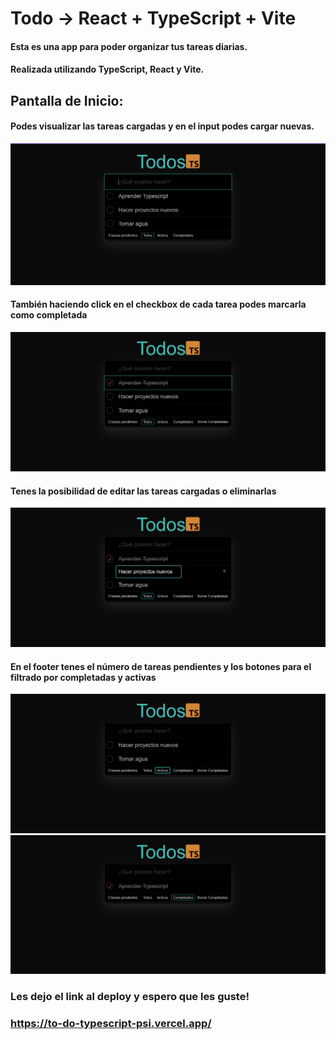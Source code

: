 # Todo -> React + TypeScript + Vite

#### Esta es una app para poder organizar tus tareas diarias.

#### Realizada utilizando TypeScript, React y Vite.

## Pantalla de Inicio:

#### Podes visualizar las tareas cargadas y en el input podes cargar nuevas.

<img src="./public/image-proyecto/home.png"/>

#### También haciendo click en el checkbox de cada tarea podes marcarla como completada

<img src="./public/image-proyecto/tarea-completada.png"/>

#### Tenes la posibilidad de editar las tareas cargadas o eliminarlas

<img src="./public/image-proyecto/editar-tarea.png"/>

#### En el footer tenes el número de tareas pendientes y los botones para el filtrado por completadas y activas

<img src="./public/image-proyecto/tareas-activas.png"/>

<img src="./public/image-proyecto/tareas-completadas.png"/>

### Les dejo el link al deploy y espero que les guste!

### https://to-do-typescript-psi.vercel.app/
